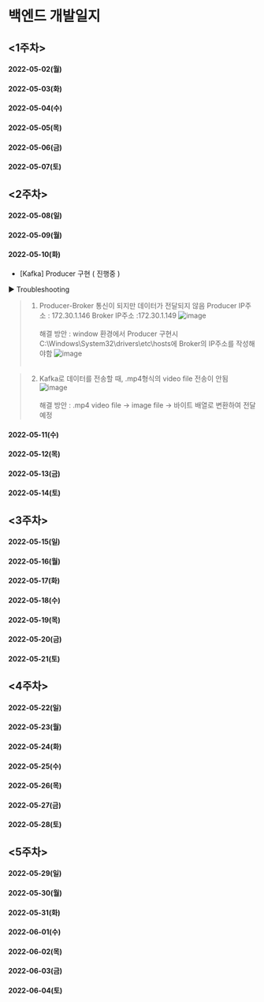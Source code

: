 # 백엔드 개발일지
## <1주차>
#### 2022-05-02(월)<br>
#### 2022-05-03(화)<br>
#### 2022-05-04(수)<br>
#### 2022-05-05(목)<br>
#### 2022-05-06(금)<br>
#### 2022-05-07(토)<br>
## <2주차>
#### 2022-05-08(일)<br>
#### 2022-05-09(월)<br>
#### 2022-05-10(화)<br>
- [Kafka] Producer 구현 ( 진행중 )<br>

▶ Troubleshooting
> 1. Producer-Broker 통신이 되지만 데이터가 전달되지 않음
> Producer IP주소 : 172.30.1.146
> Broker IP주소 :172.30.1.149
![image](https://user-images.githubusercontent.com/81276472/167684061-d7205c74-910e-4623-9974-6b114b0f9b7b.png)<br><br>
> 해결 방안 : window 환경에서 Producer 구현시 C:\Windows\System32\drivers\etc\hosts에 Broker의 IP주소를 작성해야함
![image](https://user-images.githubusercontent.com/81276472/167684391-539f051e-9f4b-42c9-8a09-13f163aa7a09.png)<br><br>

> 2. Kafka로 데이터를 전송할 때, .mp4형식의 video file 전송이 안됨
![image](https://user-images.githubusercontent.com/81276472/167684505-ce462e78-d2d0-4542-8e2b-0ed09596c93d.png)<br><br>
> 해결 방안 : .mp4 video file -> image file -> 바이트 배열로 변환하여 전달 예정

#### 2022-05-11(수)<br>
#### 2022-05-12(목)<br>
#### 2022-05-13(금)<br>
#### 2022-05-14(토)<br>
## <3주차>
#### 2022-05-15(일)<br>
#### 2022-05-16(월)<br>
#### 2022-05-17(화)<br>
#### 2022-05-18(수)<br>
#### 2022-05-19(목)<br>
#### 2022-05-20(금)<br>
#### 2022-05-21(토)<br>
## <4주차>
#### 2022-05-22(일)<br>
#### 2022-05-23(월)<br>
#### 2022-05-24(화)<br>
#### 2022-05-25(수)<br>
#### 2022-05-26(목)<br>
#### 2022-05-27(금)<br>
#### 2022-05-28(토)<br>
## <5주차>
#### 2022-05-29(일)<br>
#### 2022-05-30(월)<br>
#### 2022-05-31(화)<br>
#### 2022-06-01(수)<br>
#### 2022-06-02(목)<br>
#### 2022-06-03(금)<br>
#### 2022-06-04(토)<br>
